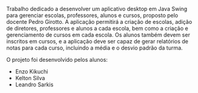 Trabalho dedicado a desenvolver um aplicativo desktop em Java Swing
para gerenciar escolas, professores, alunos e cursos, proposto pelo docente Pedro Girotto. 
A aplicação permitirá a criação de escolas, adição de diretores, professores e alunos a cada escola,
bem como a criação e gerenciamento de cursos em cada escola. Os alunos
também devem ser inscritos em cursos, e a aplicação deve ser capaz de gerar
relatórios de notas para cada curso, incluindo a média e o desvio padrão da turma.

O projeto foi desenvolvido pelos alunos:
- Enzo Kikuchi
- Kelton Silva
- Leandro Sarkis

